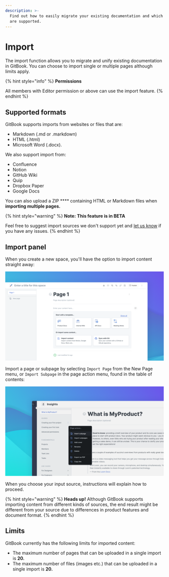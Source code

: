 ```yaml
---
description: >-
  Find out how to easily migrate your existing documentation and which formats
  are supported.
---
```


# Import

The import function allows you to migrate and unify existing documentation in GitBook. You can choose to import single or multiple pages although limits apply.&#x20;

{% hint style="info" %}
**Permissions**

All members with Editor permission or above can use the import feature.
{% endhint %}

## Supported formats

GitBook supports imports from websites or files that are:

* Markdown (.md or .markdown)
* HTML (.html)
* Microsoft Word (.docx).

We also support import from:

* Confluence
* Notion
* GitHub Wiki
* Quip
* Dropbox Paper
* Google Docs

You can also upload a ZIP **** containing HTML or Markdown files when **importing multiple pages.**

{% hint style="warning" %}
**Note:** **This feature is in BETA**

Feel free to suggest import sources we don't support yet and [let us know](https://gitbook.canny.io/import) if you have any issues.
{% endhint %}

## Import panel

When you create a new space, you'll have the option to import content straight away:

![](<../.gitbook/assets/Blank Space.png>)

Import a page or subpage by selecting `Import Page` from the New Page menu, or `Import Subpage` in the page action menu, found in the table of contents:

![](<../.gitbook/assets/Page Menu.png>)

When you choose your input source, instructions will explain how to proceed.

{% hint style="warning" %}
**Heads up!** Although GitBook supports importing content from different kinds of sources, the end result might be different from your source due to differences in product features and document format.
{% endhint %}

## Limits

GitBook currently has the following limits for imported content:

* The maximum number of pages that can be uploaded in a single import is **20.**
* The maximum number of files (images etc.) that can be uploaded in a single import is **20.**
